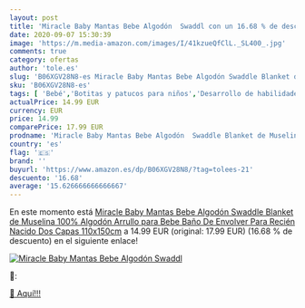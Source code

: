 ```yaml
---
layout: post
title: 'Miracle Baby Mantas Bebe Algodón  Swaddl con un 16.68 % de descuento'
date: 2020-09-07 15:30:39
image: 'https://m.media-amazon.com/images/I/41kzueQfClL._SL400_.jpg'
comments: true
category: ofertas
author: 'tole.es'
slug: 'B06XGV28N8-es Miracle Baby Mantas Bebe Algodón Swaddle Blanket de...'
sku: 'B06XGV28N8-es'
tags: [ 'Bebé','Botitas y patucos para niños','Desarrollo de habilidades motoras','Juguetes','Juguetes para Bebés y primera infancia','Juguetes para apilar y encajar','Juguetes y juegos','Lactancia y alimentación','Recipientes para comida','Zapatos','Zapatos para bebés','Zapatos para niños','Zapatos y complementos','bebe','muselina', ]
actualPrice: 14.99 EUR
currency: EUR
price: 14.99
comparePrice: 17.99 EUR
prodname: 'Miracle Baby Mantas Bebe Algodón  Swaddle Blanket de Muselina 100% Algodón  Arrullo para Bebe Baño De Envolver Para Recién Nacido Dos Capas 110x150cm'
country: 'es'
flag: '🇪🇸'
brand: ''
buyurl: 'https://www.amazon.es/dp/B06XGV28N8/?tag=tolees-21'
descuento: '16.68'
average: '15.626666666666667'
---
```


En este momento está [Miracle Baby Mantas Bebe Algodón  Swaddle Blanket de Muselina 100% Algodón  Arrullo para Bebe Baño De Envolver Para Recién Nacido Dos Capas 110x150cm](https://www.amazon.es/dp/B06XGV28N8/?tag=tolees-21) a 14.99 EUR (original: 17.99 EUR) (16.68 %  de descuento) en el siguiente enlace!

[![Miracle Baby Mantas Bebe Algodón  Swaddl](https://m.media-amazon.com/images/I/41kzueQfClL._SL400_.jpg)](https://www.amazon.es/dp/B06XGV28N8/?tag=tolees-21)

🔎:


[🛒 Aquí!!!](https://www.amazon.es/dp/B06XGV28N8/?tag=tolees-21)
